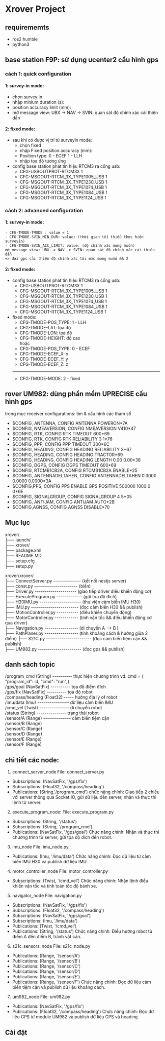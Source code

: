 # Xrover Project

## requirememts
- ros2 humble
- python3

## base station F9P: sử dụng ucenter2 cấu hình gps
### cách 1: quick configuration
#### 1: survey-in mode:
- chọn survey in
- nhập minium duration (s):
- position accuracy limit (mm): 
- mở message view: UBX -> NAV -> SVIN: quan sát độ chính xác cải thiện dần 
#### 2: fixed mode:
- sau khi có được vị trí từ surveyin mode:
    + chọn fixed
    + nhập Fixed position accuracy (mm):
    + Position type: 0 - ECEF      1 - LLH
    + nhập tọa độ tương ứng
- config base station phát tín hiệu RTCM3 ra cổng usb:
    + CFG-USBOUTPROT-RTCM3X 1
    + CFG-MSGOUT-RTCM_3X_TYPE1005_USB 1
    + CFG-MSGOUT-RTCM_3X_TYPE1230_USB 1
    + CFG-MSGOUT-RTCM_3X_TYPE1074_USB 1
    + CFG-MSGOUT-RTCM_3X_TYPE1084_USB 1
    + CFG-MSGOUT-RTCM_3X_TYPE1124_USB 1
### cách 2: advanced configuration 
#### 1: survey-in mode:
    - CFG-TMODE-TMODE : value = 1
    - CFG-TMODE-SVIN_MIN_DUR: value: (thời gian tối thiểu thực hiện surveyin)
    - CFG-TMODE-SVIN_ACC_LIMIT: value: (độ chính xác mong muốn)  
    mở message view: UBX -> NAV -> SVIN: quan sát độ chính xác cải thiện dần  
    => đợi gps cải thiện độ chính xác tới mức mong muốn && 2
#### 2: fixed mode:
- config base station phát tín hiệu RTCM3 ra cổng usb:
    + CFG-USBOUTPROT-RTCM3X 1
    + CFG-MSGOUT-RTCM_3X_TYPE1005_USB 1
    + CFG-MSGOUT-RTCM_3X_TYPE1230_USB 1
    + CFG-MSGOUT-RTCM_3X_TYPE1074_USB 1
    + CFG-MSGOUT-RTCM_3X_TYPE1084_USB 1
    + CFG-MSGOUT-RTCM_3X_TYPE1124_USB 1
- fixed mode:
    + CFG-TMODE-POS_TYPE: 1 - LLH
    + CFG-TMODE-LAT: tọa độ
    + CFG-TMODE-LON: tọa độ
    + CFG-TMODE-HEIGHT: độ cao  
    hoặc
    + CFG-TMODE-POS_TYPE: 0 - ECEF
    + CFG-TMODE-ECEF_X: x
    + CFG-TMODE-ECEF_Y: y
    + CFG-TMODE-ECEF_Z: z
    ------------------------------------------------
    + CFG-TMODE-MODE: 2 - fixed

## rover UM982: dùng phần mềm UPRECISE cấu hình gps
trong mục receiver configurations: tìm & cấu hình các tham số  
- $CONFIG, ANTENNA, CONFIG ANTENNA POWERON*7A
- $CONFIG, NMEAVERSION, CONFIG NMEAVERSION V410*47
- $CONFIG, RTK, CONFIG RTK TIMEOUT 600*69
- $CONFIG, RTK, CONFIG RTK RELIABILITY 3 1*76
- $CONFIG, PPP, CONFIG PPP TIMEOUT 300*6C
- $CONFIG, HEADING, CONFIG HEADING RELIABILITY 3*67
- $CONFIG, HEADING, CONFIG HEADING TRACTOR*69
- $CONFIG, HEADING, CONFIG HEADING LENGTH 0.00 0.00*38
- $CONFIG, DGPS, CONFIG DGPS TIMEOUT 600*69
- $CONFIG, RTCMB1CB2A, CONFIG RTCMB1CB2A ENABLE*25
- $CONFIG, ANTENNADELTAHEN, CONFIG ANTENNADELTAHEN 0.0000 0.0000 0.0000*3A
- $CONFIG,PPS, CONFIG PPS ENABLE GPS POSITIVE 500000 1000 0 0*6E
- $CONFIG, SIGNALGROUP, CONFIG SIGNALGROUP 4 5*05
- $CONFIG, ANTIJAM, CONFIG ANTIJAM AUTO*2B
- $CONFIG,AGNSS, CONFIG AGNSS DISABLE*70

## Mục lục

xrover/  
├── launch/  
├── xrover/  
├── package.xml  
├── README.MD  
├── setup.cfg  
├── setup.py  
  
xrover/xrover/  
├── ConnectServer.py -------------- (kết nối nestjs server)  
├── const.py ---------------------- (biến)  
├── Driver.py --------------------- (giao tiếp driver điều khiển động cơ)  
├── ExecuteProgram.py ------------- (gửi tọa độ đích)  
├── H30IMU.py --------------------- (thư viện cảm biến IMU H30)  
├── IMU.py ------------------------ (đọc cảm biến H30 && publish)  
├── MotionController.py ----------- (điều khiển chuyển động)  
├── MotorController.py ------------ (tính vận tốc && điều khiển động cơ qua driver)  
├── Navigation.py ----------------- (di chuyển A --> B )  
├── PathPlaner.py ----------------- (tính khoảng cách & hướng giữa 2 điểm)
├── S21C.py ----------------------- (đọc cảm biến tiệm cận && publish)  
├── UM982.py ---------------------- (đọc gps && publish)  
  

## danh sách topic
/program_cmd (String) ---------- thực hiện chương trình vd: cmd = { "program_id": id, "cmd": "run",}  
/gps/goal (NavSatFix) ---------- tọa độ điểm đích  
/gps/fix (NavSatFix)  ---------- tọa độ robot  
/compass/heading (Float32) ----- hướng địa lý of robot  
/imu/data (Imu) ---------------- dữ liệu cảm biến IMU  
/cmd_vel (Twist) --------------- di chuyển robot  
/status (String) --------------- trạng thái robot  
/sensor/A (Range) -------------- cảm biến tiệm cận  
/sensor/B (Range)  
/sensor/C (Range)  
/sensor/D (Range)  
/sensor/E (Range)  
/sensor/F (Range)  
  


## chi tiết các node:
1. connect_server_node
File: connect_server.py
- Subscriptions: (NavSatFix, '/gps/fix')
- Subscriptions: (Float32, '/compass/heading')
- Publications: (String,'/program_cmd')
chức năng chính: Giao tiếp 2 chiều với server thông qua Socket.IO, gửi dữ liệu đến server, nhận và thực thi lệnh từ server.

2. execute_program_node:
File: execute_program.py
- Subscriptions: (String, '/status')
- Subscriptions: (String, '/program_cmd')
- Publications: (NavSatFix, '/gps/goal')
Chức năng chính: Nhận và thực thi chương trình từ server, gửi tọa độ đích đến robot.

3. imu_node
File: imu_node.py
- Publications: (Imu, '/imu/data')
Chức năng chính: Đọc dữ liệu từ cảm biến IMU H30 và publish dữ liệu IMU.

4. motor_controller_node
File: motor_controller.py
- Subscriptions: (Twist, '/cmd_vel')
Chức năng chính: Nhận lệnh điều khiển vận tốc và tính toán tốc độ bánh xe.

5. navigator_node
File: navigation.py
- Subscriptions: (NavSatFix, '/gps/fix')
- Subscriptions: (Float32, '/compass/heading')
- Subscriptions: (NavSatFix, '/gps/goal')
- Subscriptions: (Imu, '/imu/data')
- Publications: (Twist, '/cmd_vel')
- Publications: (String, '/status')
Chức năng chính: Điều hướng robot từ điểm A đến điểm B, tránh vật cản.

6. s21c_sensors_node
File: s21c_node.py
- Publications: (Range, '/sensor/A')
- Publications: (Range, '/sensor/B')
- Publications: (Range, '/sensor/C')
- Publications: (Range, '/sensor/D')
- Publications: (Range, '/sensor/E')
- Publications: (Range, '/sensor/F')
Chức năng chính: Đọc dữ liệu cảm biến tiệm cận và publish dữ liệu khoảng cách.

7. um982_node
File: um982.py
- Publications: (NavSatFix, '/gps/fix')
- Publications: (Float32, '/compass/heading')
Chức năng chính: Đọc dữ liệu GPS từ module UM982 và publish dữ liệu GPS và heading.

## Cài đặt

